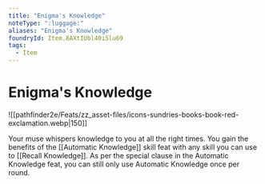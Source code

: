 ```yaml
---
title: "Enigma's Knowledge"
noteType: ":luggage:"
aliases: "Enigma's Knowledge"
foundryId: Item.8AXtIUbl40i5lu69
tags:
  - Item
---
```


# Enigma's Knowledge
![[pathfinder2e/Feats/zz_asset-files/icons-sundries-books-book-red-exclamation.webp|150]]

Your muse whispers knowledge to you at all the right times. You gain the benefits of the [[Automatic Knowledge]] skill feat with any skill you can use to [[Recall Knowledge]]. As per the special clause in the Automatic Knowledge feat, you can still only use Automatic Knowledge once per round.
